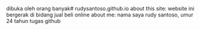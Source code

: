 dibuka oleh orang banyak# rudysantoso.github.io
about this site: website ini bergerak di bidang jual beli online
about me: nama saya rudy santoso, umur 24 tahun
tugas github
